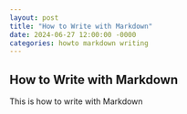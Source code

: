 ```yaml
---
layout: post
title: "How to Write with Markdown"
date: 2024-06-27 12:00:00 -0000
categories: howto markdown writing
---
```

## How to Write with Markdown
This is how to write with Markdown

